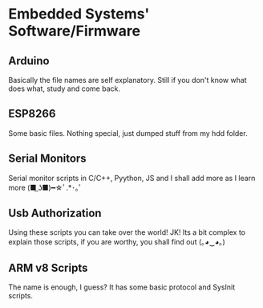 # Embedded Systems' Software/Firmware

## Arduino

Basically the file names are self explanatory. Still if you don't know what does what, study and come back.

## ESP8266

Some basic files. Nothing special, just dumped stuff from my hdd folder.

## Serial Monitors

Serial monitor scripts in C/C++, Pyython, JS and I shall add more as I learn more    (■ ͟ʖ■)━☆ﾟ.*･｡ﾟ

## Usb Authorization

Using these scripts you can take over the world! JK! Its a bit complex to explain those scripts, if you are worthy, you shall find out (｡◕‿◕｡)

## ARM v8 Scripts

The name is enough, I guess? It has some basic protocol and SysInit scripts.
